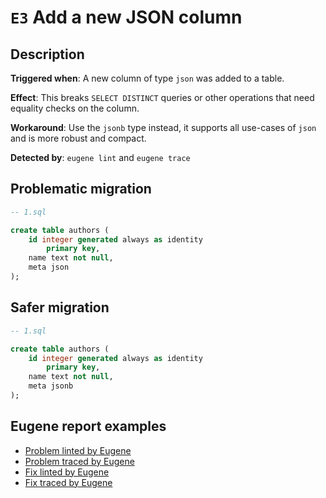 # `E3` Add a new JSON column

## Description

**Triggered when**: A new column of type `json` was added to a table.

**Effect**: This breaks `SELECT DISTINCT` queries or other operations that need equality checks on the column.

**Workaround**: Use the `jsonb` type instead, it supports all use-cases of `json` and is more robust and compact.

**Detected by**: `eugene lint` and `eugene trace`

## Problematic migration

```sql
-- 1.sql

create table authors (
    id integer generated always as identity
        primary key,
    name text not null,
    meta json
);

```

## Safer migration

```sql
-- 1.sql

create table authors (
    id integer generated always as identity
        primary key,
    name text not null,
    meta jsonb
);

```

## Eugene report examples

- [Problem linted by Eugene](unsafe_lint.md)
- [Problem traced by Eugene](unsafe_trace.md)
- [Fix linted by Eugene](safer_trace.md)
- [Fix traced by Eugene](safer_trace.md)
